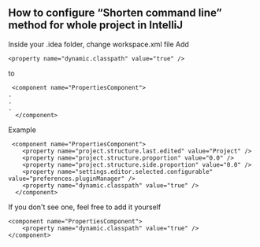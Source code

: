 How to configure “Shorten command line” method for whole project in IntelliJ
----------------
Inside your .idea folder, change workspace.xml file
Add
```
<property name="dynamic.classpath" value="true" />
```
to 
```
 <component name="PropertiesComponent">
.
.
.
  </component>
```
Example
```
 <component name="PropertiesComponent">
    <property name="project.structure.last.edited" value="Project" />
    <property name="project.structure.proportion" value="0.0" />
    <property name="project.structure.side.proportion" value="0.0" />
    <property name="settings.editor.selected.configurable" value="preferences.pluginManager" />
    <property name="dynamic.classpath" value="true" />
  </component>
```
If you don't see one, feel free to add it yourself
```
<component name="PropertiesComponent">
    <property name="dynamic.classpath" value="true" />
</component>
```
